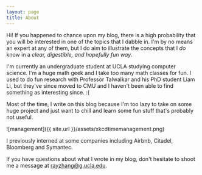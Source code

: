 ```yaml
---
layout: page
title: About
---
```


Hi! If you happened to chance upon my blog, there is a high probability that you will be interested in
one of the topics that I dabble in. I'm by no means an expert at any of them, but
I do aim to illustrate the concepts that I _do_ know in a _clear, digestible, and hopefully fun way_.

I'm currently an undergraduate student at UCLA studying computer science. I'm a huge math geek and I take
too many math classes for fun. I used to do fun research with Professor Talwalkar and his PhD student Liam Li,
but they've since moved to CMU and I haven't been able to find something as interesting since. :(

Most of the time, I write on this blog because I'm too lazy to take on some huge project and just want to
chill and learn some fun stuff that's probably not useful.

![management]({{ site.url }}/assets/xkcdtimemanagement.png)

I previously interned at some companies including Airbnb, Citadel, Bloomberg and Symantec.

If you have questions about what I wrote in my blog, don't hesitate to shoot me a message at rayzhang@g.ucla.edu.
